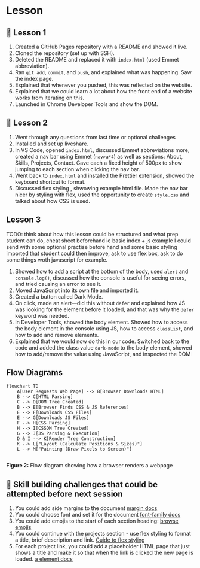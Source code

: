 # Lesson

## 📝 Lesson 1

1. Created a GitHub Pages repository with a README and showed it live.
2. Cloned the repository (set up with SSH).
3. Deleted the README and replaced it with `index.html` (used Emmet abbreviation).
4. Ran `git add`, `commit`, and `push`, and explained what was happening. Saw the index page.
5. Explained that whenever you pushed, this was reflected on the website.
6. Explained that we could learn a lot about how the front end of a website works from iterating on this.
7. Launched in Chrome Developer Tools and show the DOM.
   

## 📝 Lesson 2
1. Went through any questions from last time or optional challenges
2. Installed and set up liveshare.
3. In VS Code, opened `index.html`, discussed Emmet abbreviations more, created a nav bar using Emmet (`nav>a*4`) as well as sections: About, Skills, Projects, Contact. Gave each a fixed height of 500px to show jumping to each section when clicking the nav bar.
4.   Went back to `index.html` and installed the Prettier extension, showed the keyboard shortcut to format.
5.  Discussed flex styling , shwowing example html file. Made the nav bar nicer by styling with flex, used the opportunity to create `style.css` and talked about how CSS is used.

## Lesson 3
TODO: think about how this lesson could be structured and what prep student can do, cheat sheet beforehand ie basic index + js example I could send with some optional practise before hand and some basic styling imported that student could then improve, ask to use flex box, ask to do some things woth javascript for example.

1. Showed how to add a script at the bottom of the body, used `alert` and `console.log()`, discussed how the console is useful for seeing errors, and tried causing an error to see it.
2.  Moved JavaScript into its own file and imported it.
3.  Created a button called Dark Mode.
4.  On click, made an alert—did this without `defer` and explained how JS was looking for the element before it loaded, and that was why the `defer` keyword was needed.
5.  In Developer Tools, showed the body element. Showed how to access the body element in the console using JS, how to access `classList`, and how to add and remove elements.
6.  Explained that we would now do this in our code. Switched back to the code and added the class value `dark-mode` to the body element, showed how to add/remove the value using JavaScript, and inspected the DOM

## Flow Diagrams

```mermaid
flowchart TD
    A[User Requests Web Page] --> B[Browser Downloads HTML]
    B --> C[HTML Parsing]
    C --> D[DOM Tree Created]
    B --> E[Browser Finds CSS & JS References]
    E --> F[Downloads CSS Files]
    E --> G[Downloads JS Files]
    F --> H[CSS Parsing]
    H --> I[CSSOM Tree Created]
    G --> J[JS Parsing & Execution]
    D & I --> K[Render Tree Construction]
    K --> L["Layout (Calculate Positions & Sizes)"]
    L --> M["Painting (Draw Pixels to Screen)"]
    
```
**Figure 2:** Flow diagram showing how a browser renders a webpage

## 🤔 Skill building challenges that could be attempted before next session

1. You could add side margins to the document [margin docs](https://developer.mozilla.org/en-US/docs/Web/CSS/margin)
2. You could choose font and set it for the document [font-family docs]( https://developer.mozilla.org/en-US/docs/Web/CSS/font-family)
3. You could add emojis to the start of each section heading: [browse emojis](https://getemoji.com/)
3. You could continue with the projects section - use flex styling to format a title, brief description and link. [Guide to flex styling](https://css-tricks.com/snippets/css/a-guide-to-flexbox/)
4. For each project link, you could add a placeholder HTML page that just shows a title and make it so that when the link is clicked the new page is loaded. [a element docs](https://developer.mozilla.org/en-US/docs/Web/HTML/Reference/Elements/a)



